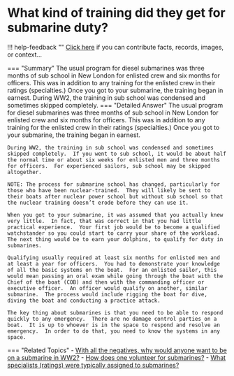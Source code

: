 # What kind of training did they get for submarine duty?

!!! help-feedback ""
    <a href="/feedback/" data-feedback-link>Click here</a>
    if you can contribute facts, records, images, or context…

<a id="summary"></a>
=== "Summary"
    The usual program for diesel submarines was three months of sub school in New London for enlisted crew and six months for officers. This was in addition to any training for the enlisted crew in their ratings (specialties.)  Once you got to your submarine, the training began in earnest. During WW2, the training in sub school was condensed and sometimes skipped completely.
=== "Detailed Answer"
    The usual program for diesel submarines was three months of sub school in New London for enlisted crew and six months for officers.  This was in addition to any training for the enlisted crew in their ratings (specialties.)  Once you got to your submarine, the training began in earnest.

    During WW2, the training in sub school was condensed and sometimes skipped completely.  If you went to sub school, it would be about half the normal time or about six weeks for enlisted men and three months for officers.  For experienced sailors, sub school may be skipped altogether.

    NOTE: The process for submarine school has changed, particularly for those who have been nuclear-trained.  They will likely be sent to their boats after nuclear power school but without sub school so that the nuclear training doesn’t erode before they can use it.

    When you got to your submarine, it was assumed that you actually knew very little.  In fact, that was correct in that you had little practical experience.  Your first job would be to become a qualified watchstander so you could start to carry your share of the workload.  The next thing would be to earn your dolphins, to qualify for duty in submarines.

    Qualifying usually required at least six months for enlisted men and at least a year for officers.  You had to demonstrate your knowledge of all the basic systems on the boat.  For an enlisted sailor, this would mean passing an oral exam while going through the boat with the Chief of the boat (COB) and then with the commanding officer or executive officer.  An officer would qualify on another, similar submarine.  The process would include rigging the boat for dive, diving the boat and conducting a practice attack.

    The key thing about submarines is that you need to be able to respond quickly to any emergency.  There are no damage control parties on a boat.  It is up to whoever is in the space to respond and resolve an emergency.  In order to do that, you need to know the systems in any space.
=== "Related Topics"
    - [With all the negatives, why would anyone want to be on a submarine in WW2?](./with-all-the-negatives-why-would-anyone-want-to-be-on-a-submarine-in-ww2.md#summary)
    - [How does one volunteer for submarines?](./how-does-one-volunteer-for-submarines.md#summary)
    - [What specialists (ratings) were typically assigned to submarines?](./what-specialists-ratings-were-typically-assigned-to-submarines.md#summary)